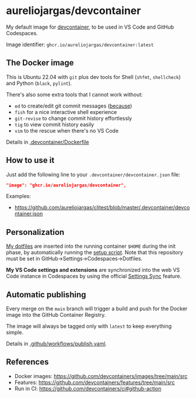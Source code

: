 # aureliojargas/devcontainer

My default image for [devcontainer](https://docs.github.com/en/codespaces/setting-up-your-project-for-codespaces/introduction-to-dev-containers), to be used in VS Code and GitHub Codespaces.

Image identifier: `ghcr.io/aureliojargas/devcontainer:latest`

## The Docker image

This is Ubuntu 22.04 with `git` plus dev tools for Shell (`shfmt`, `shellcheck`) and Python (`black`, `pylint`).

There's also some extra tools that I cannot work without:

- `ed` to create/edit git commit messages ([because](https://github.com/aureliojargas/dotfiles/commit/aa46442185c0ef2ddd74ed842fb64fa3a9235838))
- `fish` for a nice interactive shell experience
- `git-revise` to change commit history effortlessly
- `tig` to view commit history easily
- `vim` to the rescue when there's no VS Code

Details in [.devcontainer/Dockerfile](.devcontainer/Dockerfile)

## How to use it

Just add the following line to your `.devcontainer/devcontainer.json` file:

```json
"image": "ghcr.io/aureliojargas/devcontainer",
```

Examples:

- https://github.com/aureliojargas/clitest/blob/master/.devcontainer/devcontainer.json

## Personalization

[My dotfiles](https://github.com/aureliojargas/dotfiles) are inserted into the running container `$HOME` during the init phase, by automatically running the [setup script](https://github.com/aureliojargas/dotfiles/blob/main/setup). Note that this repository must be set in GitHub→Settings→Codespaces→Dotfiles.

**My VS Code settings and extensions** are synchronized into the web VS Code instance in Codespaces by using the official [Settings Sync](https://code.visualstudio.com/docs/editor/settings-sync) feature.

## Automatic publishing

Every merge on the `main` branch will trigger a build and push for the Docker image into the GitHub Container Registry.

The image will always be tagged only with `latest` to keep everything simple.

Details in [.github/workflows/publish.yaml](.github/workflows/publish.yaml).

## References

- Docker images: https://github.com/devcontainers/images/tree/main/src
- Features: https://github.com/devcontainers/features/tree/main/src
- Run in CI: https://github.com/devcontainers/ci#github-action
